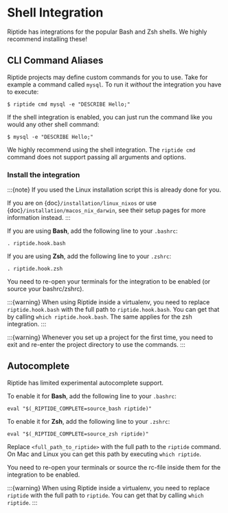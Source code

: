 # Shell Integration

Riptide has integrations for the popular Bash and Zsh shells.
We highly recommend installing these!

## CLI Command Aliases

Riptide projects may define custom commands for you to use.
Take for example a command called `mysql`. To run it *without* the integration you have to execute:

```
$ riptide cmd mysql -e "DESCRIBE Hello;"
```

If the shell integration is enabled, you can just run the command like you would any
other shell command:

```
$ mysql -e "DESCRIBE Hello;"
```

We highly recommend using the shell integration.
The `riptide cmd` command does not support passing all arguments and options.

### Install the integration

:::{note}
If you used the Linux installation script this is already done for you.

If you are on {doc}`/installation/linux_nixos` or use {doc}`/installation/macos_nix_darwin`, see their setup pages for more information instead.
:::

If you are using **Bash**, add the following line to your `.bashrc`:

```
. riptide.hook.bash
```

If you are using **Zsh**, add the following line to your `.zshrc`:

```
. riptide.hook.zsh
```

You need to re-open your terminals for the integration to be enabled (or source your bashrc/zshrc).

:::{warning}
When using Riptide inside a virtualenv, you need to replace `riptide.hook.bash` with
the full path to `riptide.hook.bash`. You can get that by calling `which riptide.hook.bash`.
The same applies for the zsh integration.
:::

:::{warning}
Whenever you set up a project for the first time,
you need to exit and re-enter the project directory to use the commands.
:::

## Autocomplete

Riptide has limited experimental autocomplete support.

To enable it for **Bash**, add the following line to your `.bashrc`:

```
eval "$(_RIPTIDE_COMPLETE=source_bash riptide)"
```

To enable it for **Zsh**, add the following line to your `.zshrc`:

```
eval "$(_RIPTIDE_COMPLETE=source_zsh riptide)"
```

Replace `<full_path_to_riptide>` with the full path to the `riptide` command.
On Mac and Linux you can get this path by executing `which riptide`.

You need to re-open your terminals or source the rc-file inside them
for the integration to be enabled.

:::{warning}
When using Riptide inside a virtualenv, you need to replace `riptide` with
the full path to `riptide`. You can get that by calling `which riptide`.
:::
